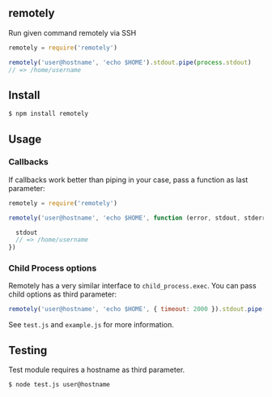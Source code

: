 ## remotely

Run given command remotely via SSH

```js
remotely = require('remotely')

remotely('user@hostname', 'echo $HOME').stdout.pipe(process.stdout)
// => /home/username
```

## Install

```bash
$ npm install remotely
```

## Usage

### Callbacks

If callbacks work better than piping in your case, pass a function as last parameter:

```js
remotely = require('remotely')

remotely('user@hostname', 'echo $HOME', function (error, stdout, stderr) {

  stdout
  // => /home/username
})

```

### Child Process options

Remotely has a very similar interface to `child_process.exec`. You can pass child options as third parameter:

```js
remotely('user@hostname', 'echo $HOME', { timeout: 2000 }).stdout.pipe(process.stdout)
```

See `test.js` and `example.js` for more information.

## Testing

Test module requires a hostname as third parameter.

```bash
$ node test.js user@hostname
```
